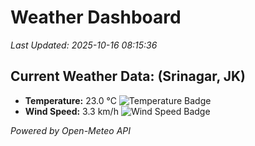 
# Weather Dashboard

_Last Updated: 2025-10-16 08:15:36_

## Current Weather Data: (Srinagar, JK)
- **Temperature:** 23.0 °C ![Temperature Badge](https://img.shields.io/badge/Temperature-Medium%20Temp-green)
- **Wind Speed:** 3.3 km/h ![Wind Speed Badge](https://img.shields.io/badge/Wind%20Speed-Light%20Wind-blue)

*Powered by Open-Meteo API*
